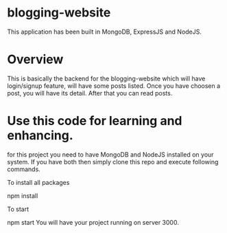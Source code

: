 # blogging-website
This application has been built in MongoDB, ExpressJS and NodeJS.

# Overview
This is basically the backend for the blogging-website which will have login/signup feature, will have some posts listed. Once you have choosen a post, you will have its detail. After that you can read posts.

# Use this code for learning and enhancing.
for this project you need to have MongoDB and NodeJS installed on your system. If you have both then simply clone this repo and execute following commands.

To install all packages

npm install

To start

npm start
You will have your project running on server 3000.
